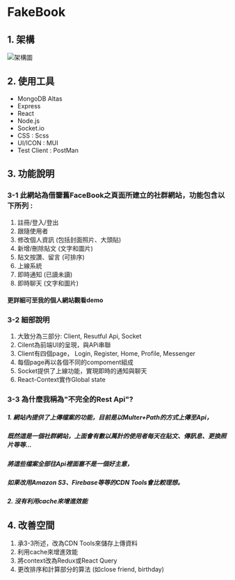 # FakeBook
## 1. 架構
![架構圖](https://i.imgur.com/2oFxN9E.png)
## 2. 使用工具
* MongoDB Altas
* Express
* React
* Node.js
* Socket.io
* CSS : Scss
* UI/ICON : MUI
* Test Client : PostMan
## 3. 功能說明
### 3-1 此網站為借鑒舊FaceBook之頁面所建立的社群網站，功能包含以下所列 :
1. 註冊/登入/登出
2. 跟隨使用者
3. 修改個人資訊 (包括封面照片、大頭貼)
4. 新增/刪除貼文 (文字和圖片)
5. 貼文按讚、留言 (可排序)
6. 上線系統
7. 即時通知 (已讀未讀)
8. 即時聊天 (文字和圖片)
####  更詳細可至我的個人網站觀看demo
### 3-2 細部說明
1. 大致分為三部分: Client, Resutful Api, Socket
2. Cilent為前端UI的呈現，與APi串聯
3. Client有四個page， Login, Register, Home, Profile, Messenger
4. 每個page再以各個不同的compoment組成
5. Socket提供了上線功能，實現即時的通知與聊天
6. React-Context實作Global state
### 3-3 為什麼我稱為"不完全的Rest Api"?
##### 1. 網站內提供了上傳檔案的功能，目前是以Multer+Path的方式上傳至Api，
##### 既然這是一個社群網站，上面會有數以萬計的使用者每天在貼文、傳訊息、更換照片等等...
##### 將這些檔案全部往Api裡面塞不是一個好主意，
##### 如果改用Amazon S3、Firebase等等的CDN Tools會比較理想。
##### 2. 沒有利用cache來增進效能
## 4. 改善空間
1. 承3-3所述，改為CDN Tools來儲存上傳資料
2. 利用cache來增進效能
3. 將context改為Redux或React Query
4. 更改排序和計算部分的算法 (如close friend, birthday)
